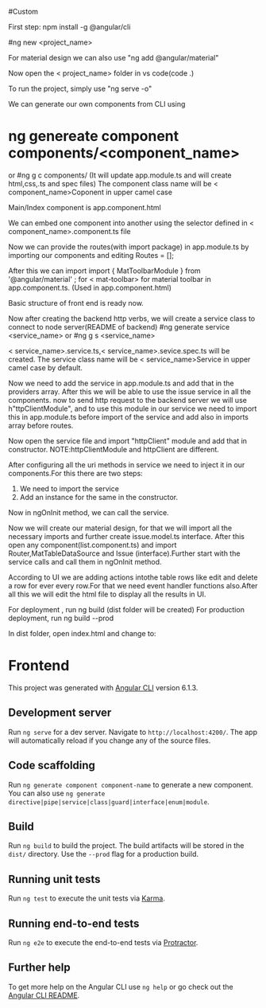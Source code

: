 #Custom

First step: npm install -g @angular/cli

#ng new <project_name> 

For material design we can also use "ng add @angular/material"

Now open the < project_name> folder in vs code(code .)

To run the project, simply use "ng serve -o"

We can generate our own components from CLI using 
# ng genereate component components/<component_name>
or
#ng g c components/<name>
(It will update app.module.ts and will create html,css,.ts and spec files)
The component class name will be < component_name>Coponent in upper camel case

Main/Index component is app.component.html

We can embed one component into another using the selector defined in < component_name>.component.ts file

Now we can provide the routes(with import package) in app.module.ts by importing our components and editing Routes = [];

After this we can import import { MatToolbarModule } from '@angular/material' ; for < mat-toolbar> for material toolbar in app.component.ts. (Used in app.component.html)

Basic structure of front end is ready now.

Now after creating the backend http verbs, we will create a service class to connect to node server(README of backend)
#ng generate service <service_name>
or
#ng g s <service_name>

< service_name>.service.ts,< service_name>.sevice.spec.ts will be created.
The service class name will be < service_name>Service in upper camel case by default.

Now we need to add the service in app.module.ts and add that in the providers array.
After this we will be able to use the issue service in all the components.
now to send http request to the backend server we will use h"ttpClientModule", and to use this module in our service we need to import this in app.module.ts before import of the service and add also in imports array before routes.

Now open the service file and import "httpClient" module and add that in constructor.
NOTE:httpClientModule and httpClient are different.

After configuring all the uri methods in service we need to inject it in our components.For this there are two steps:
1. We need to import the service
2. Add an instance for the same in the constructor.

Now in ngOnInit method, we can call the service.

Now we will create our material design, for that we will import all the necessary imports and further create issue.model.ts interface.
After this open any component(list.component.ts) and import Router,MatTableDataSource and Issue (interface).Further start with the service calls and call them in ngOnInit method.

According to UI we are adding actions intothe table rows like edit and delete a row for ever every row.For that we need event handler functions also.After all this we will edit the html file to display all the results in UI.

For deployment , run ng build (dist folder will be created)
For production deployment, run ng build --prod


In dist folder, open index.html and change <base href="/"> to: <base href="./">



# Frontend

This project was generated with [Angular CLI](https://github.com/angular/angular-cli) version 6.1.3.

## Development server

Run `ng serve` for a dev server. Navigate to `http://localhost:4200/`. The app will automatically reload if you change any of the source files.

## Code scaffolding

Run `ng generate component component-name` to generate a new component. You can also use `ng generate directive|pipe|service|class|guard|interface|enum|module`.

## Build

Run `ng build` to build the project. The build artifacts will be stored in the `dist/` directory. Use the `--prod` flag for a production build.

## Running unit tests

Run `ng test` to execute the unit tests via [Karma](https://karma-runner.github.io).

## Running end-to-end tests

Run `ng e2e` to execute the end-to-end tests via [Protractor](http://www.protractortest.org/).

## Further help

To get more help on the Angular CLI use `ng help` or go check out the [Angular CLI README](https://github.com/angular/angular-cli/blob/master/README.md).
